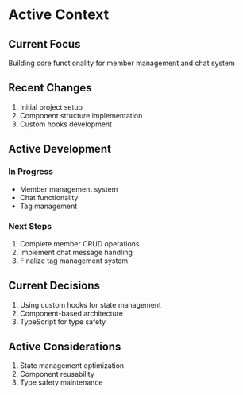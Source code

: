 # Active Context

## Current Focus
Building core functionality for member management and chat system

## Recent Changes
1. Initial project setup
2. Component structure implementation
3. Custom hooks development

## Active Development
### In Progress
- Member management system
- Chat functionality
- Tag management

### Next Steps
1. Complete member CRUD operations
2. Implement chat message handling
3. Finalize tag management system

## Current Decisions
1. Using custom hooks for state management
2. Component-based architecture
3. TypeScript for type safety

## Active Considerations
1. State management optimization
2. Component reusability
3. Type safety maintenance
